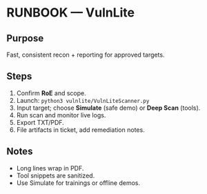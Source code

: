 # RUNBOOK — VulnLite

## Purpose
Fast, consistent recon + reporting for approved targets.

## Steps
1) Confirm **RoE** and scope.
2) Launch: `python3 vulnlite/VulnLiteScanner.py`
3) Input target; choose **Simulate** (safe demo) or **Deep Scan** (tools).
4) Run scan and monitor live logs.
5) Export TXT/PDF.
6) File artifacts in ticket, add remediation notes.

## Notes
- Long lines wrap in PDF. 
- Tool snippets are sanitized.
- Use Simulate for trainings or offline demos.
